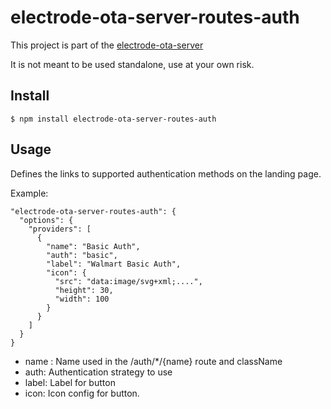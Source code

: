 
electrode-ota-server-routes-auth
===
This project is part of the [electrode-ota-server](https://github.com/electrode-io/electrode-ota-server)

It is not meant to be used standalone, use at your own risk.

## Install
```
$ npm install electrode-ota-server-routes-auth
```

## Usage

Defines the links to supported authentication methods on the landing page.

Example:
```
"electrode-ota-server-routes-auth": {
  "options": {
    "providers": [
      {
        "name": "Basic Auth",
        "auth": "basic",
        "label": "Walmart Basic Auth",
        "icon": {
          "src": "data:image/svg+xml;....",
          "height": 30,
          "width": 100
        }
      }
    ]
  }
}
```
- name : Name used in the /auth/*/{name} route and className
- auth: Authentication strategy to use
- label: Label for button
- icon: Icon config for button.